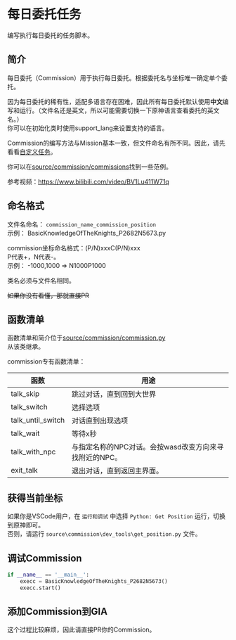 # 每日委托任务

编写执行每日委托的任务脚本。

## 简介

每日委托（Commission）用于执行每日委托。根据委托名与坐标唯一确定单个委托。

因为每日委托的稀有性，适配多语言存在困难，因此所有每日委托默认使用**中文**编写和运行。（文件名还是英文，所以可能需要切换一下原神语言查看委托的英文名。）\
你可以在初始化类时使用support_lang来设置支持的语言。

Commission的编写方法与Mission基本一致，但文件命名有所不同。因此，请先看看[自定义任务](mission.md)。

你可以在[source/commission/commissions](https://github.com/infstellar/genshin_impact_assistant/tree/main/source/commission/commissions)找到一些范例。

参考视频：https://www.bilibili.com/video/BV1Lu411W71q

## 命名格式

文件名命名： `commission_name_commission_position`\
示例： BasicKnowledgeOfTheKnights_P2682N5673.py

commission坐标命名格式：(P/N)xxxC(P/N)xxx\
P代表+，N代表-。\
示例： -1000,1000 => N1000P1000

类名必须与文件名相同。

~~如果你没有看懂，那就直接PR~~

## 函数清单

函数清单和简介位于[source/commission/commission.py](https://github.com/infstellar/genshin_impact_assistant/tree/main/source/commission/commission.py)\
从该类继承。

commission专有函数清单：

| 函数              | 用途                                                   |
| ----------------- | ------------------------------------------------------ |
| talk_skip         | 跳过对话，直到回到大世界                               |
| talk_switch       | 选择选项                                               |
| talk_until_switch | 对话直到出现选项                                       |
| talk_wait         | 等待x秒                                                |
| talk_with_npc     | 与指定名称的NPC对话。会按wasd改变方向来寻找附近的NPC。 |
| exit_talk         | 退出对话，直到返回主界面。                             |

## 获得当前坐标

如果你是VSCode用户，在 `运行和调试` 中选择 `Python: Get Position` 运行，切换到原神即可。\
否则，请运行 `source\commission\dev_tools\get_position.py` 文件。

## 调试Commission

```python
if __name__ == '__main__':
    execc = BasicKnowledgeOfTheKnights_P2682N5673()
    execc.start()
```

## 添加Commission到GIA

这个过程比较麻烦，因此请直接PR你的Commission。
